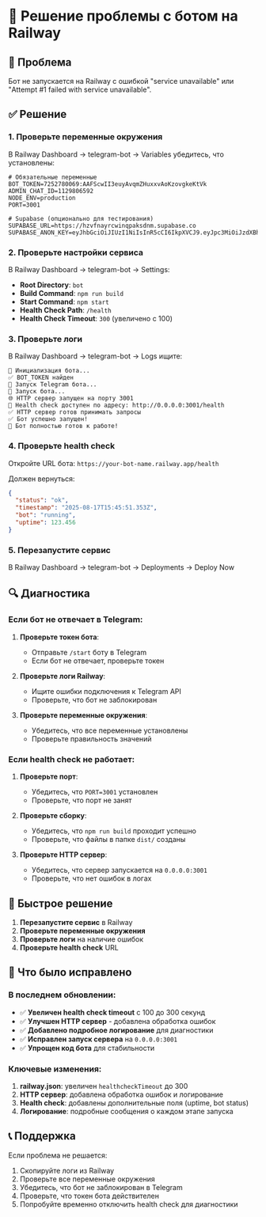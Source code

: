 # 🔧 Решение проблемы с ботом на Railway

## 🚨 Проблема
Бот не запускается на Railway с ошибкой "service unavailable" или "Attempt #1 failed with service unavailable".

## ✅ Решение

### 1. Проверьте переменные окружения

В Railway Dashboard → telegram-bot → Variables убедитесь, что установлены:

```env
# Обязательные переменные
BOT_TOKEN=7252780069:AAFScwII3euyAvqmZHuxxvAoKzovgkeKtVk
ADMIN_CHAT_ID=1129806592
NODE_ENV=production
PORT=3001

# Supabase (опционально для тестирования)
SUPABASE_URL=https://hzvfnayrcwinqpaksdnm.supabase.co
SUPABASE_ANON_KEY=eyJhbGciOiJIUzI1NiIsInR5cCI6IkpXVCJ9.eyJpc3MiOiJzdXBhYmFzZSIsInJlZiI6Imh6dmZuYXlyY3dpbnFwYWtzZG5tIiwicm9sZSI6ImFub24iLCJpYXQiOjE3NTU0NDA5MzYsImV4cCI6MjA3MTAxNjkzNn0.TrnsqlL1hx48t4VUeqg_vFgXvb2ZUbdrZb8Ult3zL7o
```

### 2. Проверьте настройки сервиса

В Railway Dashboard → telegram-bot → Settings:

- **Root Directory**: `bot`
- **Build Command**: `npm run build`
- **Start Command**: `npm start`
- **Health Check Path**: `/health`
- **Health Check Timeout**: `300` (увеличено с 100)

### 3. Проверьте логи

В Railway Dashboard → telegram-bot → Logs ищите:

```
🚀 Инициализация бота...
✅ BOT_TOKEN найден
🚀 Запуск Telegram бота...
🤖 Запуск бота...
🌐 HTTP сервер запущен на порту 3001
🏥 Health check доступен по адресу: http://0.0.0.0:3001/health
✅ HTTP сервер готов принимать запросы
✅ Бот успешно запущен!
🎉 Бот полностью готов к работе!
```

### 4. Проверьте health check

Откройте URL бота: `https://your-bot-name.railway.app/health`

Должен вернуться:
```json
{
  "status": "ok",
  "timestamp": "2025-08-17T15:45:51.353Z",
  "bot": "running",
  "uptime": 123.456
}
```

### 5. Перезапустите сервис

В Railway Dashboard → telegram-bot → Deployments → Deploy Now

## 🔍 Диагностика

### Если бот не отвечает в Telegram:

1. **Проверьте токен бота**:
   - Отправьте `/start` боту в Telegram
   - Если бот не отвечает, проверьте токен

2. **Проверьте логи Railway**:
   - Ищите ошибки подключения к Telegram API
   - Проверьте, что бот не заблокирован

3. **Проверьте переменные окружения**:
   - Убедитесь, что все переменные установлены
   - Проверьте правильность значений

### Если health check не работает:

1. **Проверьте порт**:
   - Убедитесь, что `PORT=3001` установлен
   - Проверьте, что порт не занят

2. **Проверьте сборку**:
   - Убедитесь, что `npm run build` проходит успешно
   - Проверьте, что файлы в папке `dist/` созданы

3. **Проверьте HTTP сервер**:
   - Убедитесь, что сервер запускается на `0.0.0.0:3001`
   - Проверьте, что нет ошибок в логах

## 🚀 Быстрое решение

1. **Перезапустите сервис** в Railway
2. **Проверьте переменные окружения**
3. **Проверьте логи** на наличие ошибок
4. **Проверьте health check** URL

## 🔧 Что было исправлено

### В последнем обновлении:
- ✅ **Увеличен health check timeout** с 100 до 300 секунд
- ✅ **Улучшен HTTP сервер** - добавлена обработка ошибок
- ✅ **Добавлено подробное логирование** для диагностики
- ✅ **Исправлен запуск сервера** на `0.0.0.0:3001`
- ✅ **Упрощен код бота** для стабильности

### Ключевые изменения:
1. **railway.json**: увеличен `healthcheckTimeout` до 300
2. **HTTP сервер**: добавлена обработка ошибок и логирование
3. **Health check**: добавлены дополнительные поля (uptime, bot status)
4. **Логирование**: подробные сообщения о каждом этапе запуска

## 📞 Поддержка

Если проблема не решается:

1. Скопируйте логи из Railway
2. Проверьте все переменные окружения
3. Убедитесь, что бот не заблокирован в Telegram
4. Проверьте, что токен бота действителен
5. Попробуйте временно отключить health check для диагностики 
